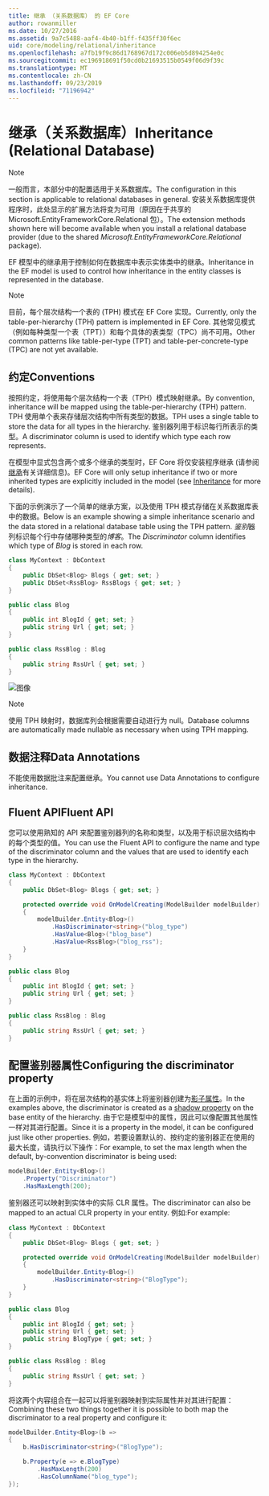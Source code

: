 ```yaml
---
title: 继承 （关系数据库） 的 EF Core
author: rowanmiller
ms.date: 10/27/2016
ms.assetid: 9a7c5488-aaf4-4b40-b1ff-f435ff30f6ec
uid: core/modeling/relational/inheritance
ms.openlocfilehash: a7fb19f9c86d1768967d172c006eb5d894254e0c
ms.sourcegitcommit: ec196918691f50cd0b21693515b0549f06d9f39c
ms.translationtype: MT
ms.contentlocale: zh-CN
ms.lasthandoff: 09/23/2019
ms.locfileid: "71196942"
---
```

# <a name="inheritance-relational-database"></a><span data-ttu-id="038ec-102">继承（关系数据库）</span><span class="sxs-lookup"><span data-stu-id="038ec-102">Inheritance (Relational Database)</span></span>

> [!NOTE]  
> <span data-ttu-id="038ec-103">一般而言，本部分中的配置适用于关系数据库。</span><span class="sxs-lookup"><span data-stu-id="038ec-103">The configuration in this section is applicable to relational databases in general.</span></span> <span data-ttu-id="038ec-104">安装关系数据库提供程序时，此处显示的扩展方法将变为可用（原因在于共享的 Microsoft.EntityFrameworkCore.Relational 包）。</span><span class="sxs-lookup"><span data-stu-id="038ec-104">The extension methods shown here will become available when you install a relational database provider (due to the shared *Microsoft.EntityFrameworkCore.Relational* package).</span></span>

<span data-ttu-id="038ec-105">EF 模型中的继承用于控制如何在数据库中表示实体类中的继承。</span><span class="sxs-lookup"><span data-stu-id="038ec-105">Inheritance in the EF model is used to control how inheritance in the entity classes is represented in the database.</span></span>

> [!NOTE]  
> <span data-ttu-id="038ec-106">目前，每个层次结构一个表的 (TPH) 模式在 EF Core 实现。</span><span class="sxs-lookup"><span data-stu-id="038ec-106">Currently, only the table-per-hierarchy (TPH) pattern is implemented in EF Core.</span></span> <span data-ttu-id="038ec-107">其他常见模式（例如每种类型一个表（TPT））和每个具体的表类型（TPC）尚不可用。</span><span class="sxs-lookup"><span data-stu-id="038ec-107">Other common patterns like table-per-type (TPT) and table-per-concrete-type (TPC) are not yet available.</span></span>

## <a name="conventions"></a><span data-ttu-id="038ec-108">约定</span><span class="sxs-lookup"><span data-stu-id="038ec-108">Conventions</span></span>

<span data-ttu-id="038ec-109">按照约定，将使用每个层次结构一个表（TPH）模式映射继承。</span><span class="sxs-lookup"><span data-stu-id="038ec-109">By convention, inheritance will be mapped using the table-per-hierarchy (TPH) pattern.</span></span> <span data-ttu-id="038ec-110">TPH 使用单个表来存储层次结构中所有类型的数据。</span><span class="sxs-lookup"><span data-stu-id="038ec-110">TPH uses a single table to store the data for all types in the hierarchy.</span></span> <span data-ttu-id="038ec-111">鉴别器列用于标识每行所表示的类型。</span><span class="sxs-lookup"><span data-stu-id="038ec-111">A discriminator column is used to identify which type each row represents.</span></span>

<span data-ttu-id="038ec-112">在模型中显式包含两个或多个继承的类型时，EF Core 将仅安装程序继承 (请参阅[继承](../inheritance.md)有关详细信息)。</span><span class="sxs-lookup"><span data-stu-id="038ec-112">EF Core will only setup inheritance if two or more inherited types are explicitly included in the model (see [Inheritance](../inheritance.md) for more details).</span></span>

<span data-ttu-id="038ec-113">下面的示例演示了一个简单的继承方案，以及使用 TPH 模式存储在关系数据库表中的数据。</span><span class="sxs-lookup"><span data-stu-id="038ec-113">Below is an example showing a simple inheritance scenario and the data stored in a relational database table using the TPH pattern.</span></span> <span data-ttu-id="038ec-114">*鉴别*器列标识每个行中存储哪种类型的*博客*。</span><span class="sxs-lookup"><span data-stu-id="038ec-114">The *Discriminator* column identifies which type of *Blog* is stored in each row.</span></span>

<!-- [!code-csharp[Main](samples/core/relational/Modeling/Conventions/InheritanceDbSets.cs)] -->
``` csharp
class MyContext : DbContext
{
    public DbSet<Blog> Blogs { get; set; }
    public DbSet<RssBlog> RssBlogs { get; set; }
}

public class Blog
{
    public int BlogId { get; set; }
    public string Url { get; set; }
}

public class RssBlog : Blog
{
    public string RssUrl { get; set; }
}
```

![图像](_static/inheritance-tph-data.png)

>[!NOTE]
> <span data-ttu-id="038ec-116">使用 TPH 映射时，数据库列会根据需要自动进行为 null。</span><span class="sxs-lookup"><span data-stu-id="038ec-116">Database columns are automatically made nullable as necessary when using TPH mapping.</span></span>

## <a name="data-annotations"></a><span data-ttu-id="038ec-117">数据注释</span><span class="sxs-lookup"><span data-stu-id="038ec-117">Data Annotations</span></span>

<span data-ttu-id="038ec-118">不能使用数据批注来配置继承。</span><span class="sxs-lookup"><span data-stu-id="038ec-118">You cannot use Data Annotations to configure inheritance.</span></span>

## <a name="fluent-api"></a><span data-ttu-id="038ec-119">Fluent API</span><span class="sxs-lookup"><span data-stu-id="038ec-119">Fluent API</span></span>

<span data-ttu-id="038ec-120">您可以使用熟知的 API 来配置鉴别器列的名称和类型，以及用于标识层次结构中的每个类型的值。</span><span class="sxs-lookup"><span data-stu-id="038ec-120">You can use the Fluent API to configure the name and type of the discriminator column and the values that are used to identify each type in the hierarchy.</span></span>

<!-- [!code-csharp[Main](samples/core/relational/Modeling/FluentAPI/InheritanceTPHDiscriminator.cs?highlight=7,8,9,10)] -->
``` csharp
class MyContext : DbContext
{
    public DbSet<Blog> Blogs { get; set; }

    protected override void OnModelCreating(ModelBuilder modelBuilder)
    {
        modelBuilder.Entity<Blog>()
            .HasDiscriminator<string>("blog_type")
            .HasValue<Blog>("blog_base")
            .HasValue<RssBlog>("blog_rss");
    }
}

public class Blog
{
    public int BlogId { get; set; }
    public string Url { get; set; }
}

public class RssBlog : Blog
{
    public string RssUrl { get; set; }
}
```

## <a name="configuring-the-discriminator-property"></a><span data-ttu-id="038ec-121">配置鉴别器属性</span><span class="sxs-lookup"><span data-stu-id="038ec-121">Configuring the discriminator property</span></span>

<span data-ttu-id="038ec-122">在上面的示例中，将在层次结构的基实体上将鉴别器创建为[影子属性](xref:core/modeling/shadow-properties)。</span><span class="sxs-lookup"><span data-stu-id="038ec-122">In the examples above, the discriminator is created as a [shadow property](xref:core/modeling/shadow-properties) on the base entity of the hierarchy.</span></span> <span data-ttu-id="038ec-123">由于它是模型中的属性，因此可以像配置其他属性一样对其进行配置。</span><span class="sxs-lookup"><span data-stu-id="038ec-123">Since it is a property in the model, it can be configured just like other properties.</span></span> <span data-ttu-id="038ec-124">例如，若要设置默认的、按约定的鉴别器正在使用的最大长度，请执行以下操作：</span><span class="sxs-lookup"><span data-stu-id="038ec-124">For example, to set the max length when the default, by-convention discriminator is being used:</span></span>

```C#
modelBuilder.Entity<Blog>()
    .Property("Discriminator")
    .HasMaxLength(200);
```

<span data-ttu-id="038ec-125">鉴别器还可以映射到实体中的实际 CLR 属性。</span><span class="sxs-lookup"><span data-stu-id="038ec-125">The discriminator can also be mapped to an actual CLR property in your entity.</span></span> <span data-ttu-id="038ec-126">例如:</span><span class="sxs-lookup"><span data-stu-id="038ec-126">For example:</span></span>
```C#
class MyContext : DbContext
{
    public DbSet<Blog> Blogs { get; set; }

    protected override void OnModelCreating(ModelBuilder modelBuilder)
    {
        modelBuilder.Entity<Blog>()
            .HasDiscriminator<string>("BlogType");
    }
}

public class Blog
{
    public int BlogId { get; set; }
    public string Url { get; set; }
    public string BlogType { get; set; }
}

public class RssBlog : Blog
{
    public string RssUrl { get; set; }
}
```

<span data-ttu-id="038ec-127">将这两个内容组合在一起可以将鉴别器映射到实际属性并对其进行配置：</span><span class="sxs-lookup"><span data-stu-id="038ec-127">Combining these two things together it is possible to both map the discriminator to a real property and configure it:</span></span>
```C#
modelBuilder.Entity<Blog>(b =>
{
    b.HasDiscriminator<string>("BlogType");

    b.Property(e => e.BlogType)
        .HasMaxLength(200)
        .HasColumnName("blog_type");
});
```
